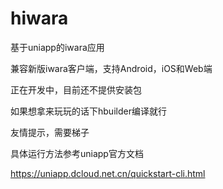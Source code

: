 # hiwara

基于uniapp的iwara应用

兼容新版iwara客户端，支持Android，iOS和Web端

正在开发中，目前还不提供安装包

如果想拿来玩玩的话下hbuilder编译就行

友情提示，需要梯子

具体运行方法参考uniapp官方文档


<https://uniapp.dcloud.net.cn/quickstart-cli.html>